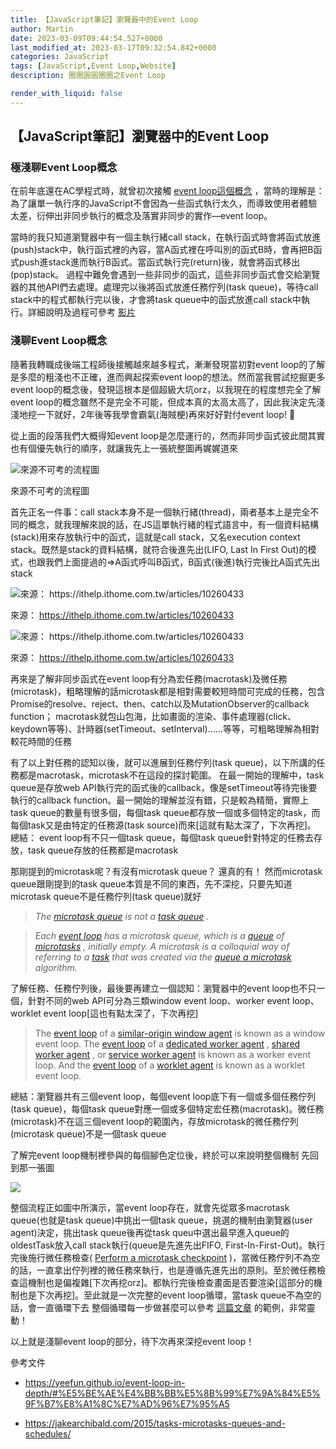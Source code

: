 ```yaml
---
title: 【JavaScript筆記】瀏覽器中的Event Loop
author: Martin
date: 2023-03-09T09:44:54.527+0000
last_modified_at: 2023-03-17T09:32:54.842+0000
categories: JavaScript
tags: [JavaScript,Event Loop,Website]
description: 圈圈圓圓圈圈之Event Loop

render_with_liquid: false
---
```


## 【JavaScript筆記】瀏覽器中的Event Loop
### 極淺聊Event Loop概念

在前年底還在AC學程式時，就曾初次接觸 [event loop這個概念](https://martinchiu.github.io/blog/posts/583fe5e6d450/) ，當時的理解是：為了讓單一執行序的JavaScript不會因為一些函式執行太久，而導致使用者體驗太差，衍伸出非同步執行的概念及落實非同步的實作—event loop。

當時的我只知道瀏覽器中有一個主執行緒call stack，在執行函式時會將函式放進\(push\)stack中，執行函式裡的內容，當A函式裡在呼叫別的函式B時，會再把B函式push進stack進而執行B函式。當函式執行完\(return\)後，就會將函式移出\(pop\)stack。
過程中難免會遇到一些非同步的函式，這些非同步函式會交給瀏覽器的其他API們去處理。處理完以後將函式放進任務佇列\(task queue\)，等待call stack中的程式都執行完以後，才會將task queue中的函式放進call stack中執行。詳細說明及過程可參考 [影片](https://www.youtube.com/watch?time_continue=292&v=8aGhZQkoFbQ&embeds_widget_referrer=https%3A%2F%2Fmedium.com%2F%40martin87713%2Fjavascript%25E7%25AD%2586%25E8%25A8%2598-what-is-event-loop-583fe5e6d450&embeds_euri=https%3A%2F%2Fcdn.embedly.com%2F&embeds_origin=https%3A%2F%2Fcdn.embedly.com&source_ve_path=MTM5MTE3&feature=emb_logo)
### 淺聊Event Loop概念

隨著我轉職成後端工程師後接觸越來越多程式，漸漸發現當初對event loop的了解是多麼的粗淺也不正確，進而興起探索event loop的想法。然而當我嘗試挖掘更多event loop的概念後，發現這根本是個超級大坑orz，以我現在的程度想完全了解event loop的概念雖然不是完全不可能，但成本真的太高太高了，因此我決定先淺淺地挖一下就好，2年後等我學會霸氣\(海賊梗\)再來好好對付event loop\! 😤

從上面的段落我們大概得知event loop是怎麼運行的，然而非同步函式彼此間其實也有個優先執行的順序，就讓我先上一張統整圖再娓娓道來


![來源不可考的流程圖](/assets/4bc888171ad5/0*AS4iTVxGaKiVlVsp.jpg)

來源不可考的流程圖

首先正名一件事：call stack本身不是一個執行緒\(thread\)，兩者基本上是完全不同的概念，就我理解來說的話，在JS這單執行緒的程式語言中，有一個資料結構\(stack\)用來存放執行中的函式，這就是call stack，又名execution context stack。既然是stack的資料結構，就符合後進先出\(LIFO, Last In First Out\)的模式，也跟我們上面提過的=>A函式呼叫B函式，B函式\(後進\)執行完後比A函式先出stack


![來源： [https://ithelp\.ithome\.com\.tw/articles/10260433](https://ithelp.ithome.com.tw/articles/10260433)](/assets/4bc888171ad5/0*Jc8cbaETN9yQnyiD.png)

來源： [https://ithelp\.ithome\.com\.tw/articles/10260433](https://ithelp.ithome.com.tw/articles/10260433)


![來源： [https://ithelp\.ithome\.com\.tw/articles/10260433](https://ithelp.ithome.com.tw/articles/10260433)](/assets/4bc888171ad5/0*y31KZJrjHXTroShZ.png)

來源： [https://ithelp\.ithome\.com\.tw/articles/10260433](https://ithelp.ithome.com.tw/articles/10260433)

再來是了解非同步函式在event loop有分為宏任務\(macrotask\)及微任務\(microtask\)，粗略理解的話microtask都是相對需要較短時間可完成的任務，包含Promise的resolve、reject、then、catch以及MutationObserver的callback function；
macrotask就包山包海，比如畫面的渲染、事件處理器\(click、keydown等等\)、計時器\(setTimeout、setInterval\)……等等，可粗略理解為相對較花時間的任務

有了以上對任務的認知以後，就可以進展到任務佇列\(task queue\)，以下所講的任務都是macrotask，microtask不在這段的探討範圍。
在最一開始的理解中，task queue是存放web API執行完的函式後的callback，像是setTimeout等待完後要執行的callback function。最一開始的理解並沒有錯，只是較為精簡，實際上task queue的數量有很多個，每個task queue都存放一個或多個特定的task，而每個task又是由特定的任務源\(task source\)而來\[這就有點太深了，下次再挖\]。
總結： event loop有不只一個task queue，每個task queue針對特定的任務去存放，task queue存放的任務都是macrotask

那剛提到的microtask呢？有沒有microtask queue？
還真的有！
然而microtask queue跟剛提到的task queue本質是不同的東西，先不深挖，只要先知道microtask queue不是任務佇列\(task queue\)就好


> _The [microtask queue](https://html.spec.whatwg.org/multipage/webappapis.html#microtask-queue) is not a [task queue](https://html.spec.whatwg.org/multipage/webappapis.html#task-queue) \._ 





> _Each [event loop](https://html.spec.whatwg.org/multipage/webappapis.html#event-loop) has a microtask queue, which is a [queue](https://infra.spec.whatwg.org/#queue) of [microtasks](https://html.spec.whatwg.org/multipage/webappapis.html#microtask) , initially empty\. A microtask is a colloquial way of referring to a [task](https://html.spec.whatwg.org/multipage/webappapis.html#concept-task) that was created via the [queue a microtask](https://html.spec.whatwg.org/multipage/webappapis.html#queue-a-microtask) algorithm\._ 





了解任務、任務佇列後，最後要再建立一個認知：瀏覽器中的event loop也不只一個，針對不同的web API可分為三類window event loop、worker event loop、worklet event loop\[這也有點太深了，下次再挖\]


> The [event loop](https://html.spec.whatwg.org/multipage/webappapis.html#concept-agent-event-loop) of a [similar\-origin window agent](https://html.spec.whatwg.org/multipage/webappapis.html#similar-origin-window-agent) is known as a window event loop\. The [event loop](https://html.spec.whatwg.org/multipage/webappapis.html#concept-agent-event-loop) of a [dedicated worker agent](https://html.spec.whatwg.org/multipage/webappapis.html#dedicated-worker-agent) , [shared worker agent](https://html.spec.whatwg.org/multipage/webappapis.html#shared-worker-agent) , or [service worker agent](https://html.spec.whatwg.org/multipage/webappapis.html#service-worker-agent) is known as a worker event loop\. And the [event loop](https://html.spec.whatwg.org/multipage/webappapis.html#concept-agent-event-loop) of a [worklet agent](https://html.spec.whatwg.org/multipage/webappapis.html#worklet-agent) is known as a worklet event loop\. 





總結：瀏覽器共有三個event loop，每個event loop底下有一個或多個任務佇列\(task queue\)，每個task queue對應一個或多個特定宏任務\(macrotask\)。微任務\(microtask\)不在這三個event loop的範圍內，存放microtask的微任務佇列\(microtask queue\)不是一個task queue

了解完event loop機制裡參與的每個腳色定位後，終於可以來說明整個機制
先回到那一張圖


![](/assets/4bc888171ad5/0*lTtlQqIzQKxB6Atz.jpg)


整個流程正如圖中所演示，當event loop存在，就會先從眾多macrotask queue\(也就是task queue\)中挑出一個task queue，挑選的機制由瀏覽器\(user agent\)決定，挑出task queue後再從task queu中選出最早進入queue的oldestTask放入call stack執行\(queue是先進先出FIFO, First\-In\-First\-Out\)。執行完後施行微任務檢查\( [Perform a microtask checkpoint](https://html.spec.whatwg.org/multipage/webappapis.html#perform-a-microtask-checkpoint) \)，當微任務佇列不為空的話，一直拿出佇列裡的微任務來執行，也是遵循先進先出的原則。至於微任務檢查這機制也是偏複雜\[下次再挖orz\]。都執行完後檢查畫面是否要渲染\[這部分的機制也是下次再挖\]。至此就是一次完整的event loop循環，當task queue不為空的話，會一直循環下去
整個循環每一步做甚麼可以參考 [這篇文章](https://jakearchibald.com/2015/tasks-microtasks-queues-and-schedules/) 的範例，非常靈動！

以上就是淺聊event loop的部分，待下次再來深挖event loop！

參考文件
- https://yeefun.github.io/event-loop-in-depth/#%E5%BE%AE%E4%BB%BB%E5%8B%99%E7%9A%84%E5%9F%B7%E8%A1%8C%E7%AD%96%E7%95%A5

- https://jakearchibald.com/2015/tasks-microtasks-queues-and-schedules/



